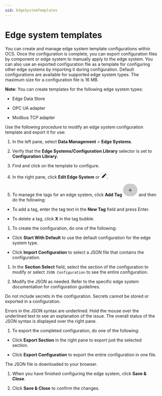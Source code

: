 ```yaml
---
uid: EdgeSystemTemplates
---
```


# Edge system templates

You can create and manage edge system template configurations within OCS. Once the configuration is complete, you can export configuration files by component or edge system to manually apply to the edge system. You can also use an exported configuration file as a template for configuring other edge systems by importing it during configuration. Default configurations are available for supported edge system types. The maximum size for a configuration file is 16 MB.

**Note:** You can create templates for the following edge system types:

 - Edge Data Store

 - OPC UA adapter

 - Modbus TCP adapter

Use the following procedure to modify an edge system configuration template and export it for use:

1. In the left pane, select **Data Management** > **Edge Systems**.

1. Verify that the **Edge Systems/Configuration Library** selector is set to **Configuration Library**.

1. Find and click on the template to configure.

1. In the right pane, click **Edit Edge System** or ![Edit](images/pencil-icon.png).

1. To manage the tags for an edge system, click **Add Tag** ![Add Tag](images/edge-system-add-tag.png) and then do the following:

 - To add a tag, enter the tag text in the **New Tag** field and press Enter.

 - To delete a tag, click **X** in the tag bubble.

1. To create the configuration, do one of the following:

 - Click **Start With Default** to use the default configuration for the edge system type.
 
 - Click **Import Configuration** to select a JSON file that contains the configuration.

1. In the **Section Select** field, select the section of the configuration to modify or select `JSON Configuration` to see the entire configuration.

1. Modify the JSON as needed. Refer to the specific edge system documentation for configuration guidelines.

 Do not include secrets in the configuration. Secrets cannot be stored or exported in a configuration.

 Errors in the JSON syntax are underlined. Hold the mouse over the underlined text to see an explanation of the issue. The overall status of the JSON syntax is displayed over the right pane.  

1. To export the completed configuration, do one of the following:

 - Click **Export Section** in the right pane to export just the selected section. 

 - Click **Export Configuration** to export the entire configuration in one file.

 The JSON file is downloaded to your browser.

1. When you have finished configuring the edge system, click **Save & Close**.

1. Click **Save & Close** to confirm the changes. 
